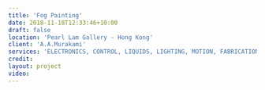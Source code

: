 ```yaml
---
title: 'Fog Painting'
date: 2018-11-18T12:33:46+10:00
draft: false
location: 'Pearl Lam Gallery - Hong Kong'
client: 'A.A.Murakami'
services: 'ELECTRONICS, CONTROL, LIQUIDS, LIGHTING, MOTION, FABRICATION'
credit:
layout: project
video:
---
```



